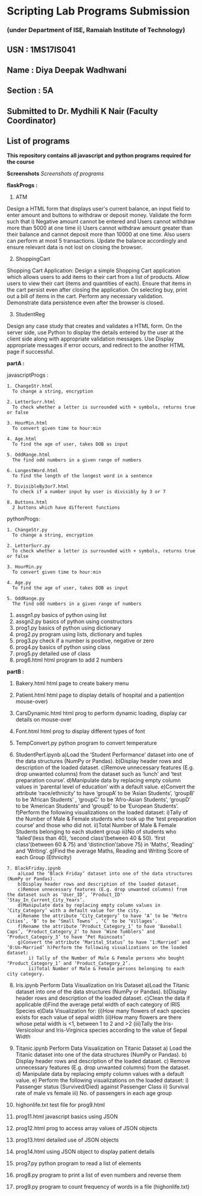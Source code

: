 # Scripting Lab Programs Submission

### (under Department of ISE, Ramaiah Institute of Technology)

## USN : 1MS17IS041

## Name : Diya Deepak Wadhwani

## Section : 5A

## Submitted to Dr. Mydhili K Nair (Faculty Coordinator)

## List of programs
</span>

**This repository contains all javascript and python programs required for the course**

**Screenshots**
*Screenshots of programs*

**flaskProgs :**

1. ATM
  
  Design a HTML form that displays user's current balance, an input field to enter amount and buttons to withdraw or deposit money. Validate the form such that 
i) Negative amount cannot be entered and Users cannot withdraw more than 5000 at one time 
ii) Users cannot withdraw amount greater than their balance and cannot deposit more than 10000 at one time. Also users can perform at most 5 transactions. 
Update the balance accordingly and ensure relevant data is not lost on closing the browser.
 
2. ShoppingCart
  
  Shopping Cart Application: Design a simple Shopping Cart application which allows users to add items to their cart from a list of products. Allow users to view their cart (items and quantities of each). Ensure that items in the cart persist even after closing the application. On selecting buy, print out a bill of items in the cart. Perform any necessary validation. Demonstrate data persistence even after the browser is closed.
  
3. StudentReg

  Design any case study that creates and validates a HTML form. On the server side, use Python to display the details entered by the user at the client side along with appropriate validation messages. Use Display appropriate messages if error occurs, and redirect to the another HTML page if successful.

**partA :**

  javascriptProgs :
  
    1. ChangeStr.html
      To change a string, encryption
      
    2. LetterSurr.html
      To check whether a letter is surrounded with + symbols, returns true or false
    
    3. HourMin.html
      To convert given time to hour:min
    
    4. Age.html
      To find the age of user, takes DOB as input
    
    5. OddRange.html
      The find odd numbers in a given range of numbers
    
    6. LongestWord.html
      To find the length of the longest word in a sentence
    
    7. DivisibleBy3or7.html
      To check if a number input by user is divisibly by 3 or 7
    
    8. Buttons.html
      2 buttons which have different functions
  
  pythonProgs:
    
    1. ChangeStr.py
      To change a string, encryption
    
    2. LetterSurr.py
      To check whether a letter is surrounded with + symbols, returns true or false
    
    3. HourMin.py
      To convert given time to hour:min
    
    4. Age.py
      To find the age of user, takes DOB as input
    
    5. OddRange.py
      The find odd numbers in a given range of numbers
  
  1. assgn1.py
    basics of python using list
  2. assgn2.py
    basics of python using constructors
  3. prog1.py
    basics of python using dictionary
  4. prog2.py
    program using lists, dictionary and tuples
  5. prog3.py
    check if a number is positive, negative or zero
  6. prog4.py
    basics of python using class
  7. prog5.py
    detailed use of class
  8. prog6.html
    html program to add 2 numbers

**partB :**

  1. Bakery.html
    html page to create bakery menu
    
  2. Patient.html
    html page to display details of hospital and a patient(on mouse-over)
    
  3. CarsDynamic.html
    html prog to perform dynamic loading, display car details on mouse-over
    
  4. Font.html
    html prog to display different types of font
    
  5. TempConvert.py
    python program to convert temperature
    
  6. StudentPerf.ipynb
      a)Load the ‘Student Performance’ dataset into one of the data structures (NumPy or Pandas). 
      b)Display header rows and description of the loaded dataset. 
      c)Remove unnecessary features (E.g. drop unwanted columns) from the dataset such as ‘lunch’ and ‘test preparation course’.
      d)Manipulate data by replacing empty column values in ‘parental level of education’ with a default value. 
      e)Convert the attribute ‘race/ethnicity’ to have ‘groupA’ to be ‘Asian Students’, ‘groupB’ to be ‘African Students’ , ‘groupC’ to be ‘Afro-Asian Students’, ‘groupD’ to be ‘American Students’ and ‘groupE’ to be ‘European Students’. 
      f)Perform the following visualizations on the loaded dataset: 
            i)Tally of the Number of Male & Female students who took up the ‘test preparation course’ and those who did not. 
            ii)Total Number of Male & Female Students belonging to each student group 
            iii)No of students who ‘failed’(less than 40), ‘second class’(between 40 & 50). ‘first class’(between 60 & 75) and ‘distinction’(above 75) in ‘Maths’, ‘Reading’ and ‘Writing’. g)Find the average Maths, Reading and Writing Score of each Group (Ethnicity)
            
    7. BlackFriday.ipynb
        a)Load the ‘Black Friday’ dataset into one of the data structures (NumPy or Pandas). 
        b)Display header rows and description of the loaded dataset. 
        c)Remove unnecessary features (E.g. drop unwanted columns) from the dataset such as ‘User_ID’, ‘Product_ID' ‘Stay_In_Current_City_Years’. 
        d)Manipulate data by replacing empty column values in ‘City_Category’ with a default value for the city. 
        e)Rename the attribute ‘City_Category’ to have ‘A’ to be ‘Metro Cities’, ‘B’ to be ‘Small Towns’ , ‘C’ to be ‘Villages’.
        f)Rename the attribute ‘Product_Category_1’ to have ‘Baseball Caps’, ‘Product_Category_2’ to have ‘Wine Tumblers’ and ‘Product_Category_3’ to have ‘Pet Raincoats’ 
        g)Convert the attribute ‘Marital_Status’ to have ‘1:Married’ and ‘0:Un-Married’ h)Perform the following visualizations on the loaded dataset: 
            i) Tally of the Number of Male & Female persons who bought ‘Product_Category_1’ and ‘Product_Category_2’. 
            ii)Total Number of Male & Female persons belonging to each city category.
  
  8. Iris.ipynb
        Perform Data Visualization on Iris Dataset 
        a)Load the Titanic dataset into one of the data structures (NumPy or Pandas). 
        b)Display header rows and description of the loaded dataset. 
        c)Clean the data if applicable 
        d)Find the average petal width of each category of IRIS Species 
        e)Data Visualization for: 
                (i)How many flowers of each species exists for each value of sepal width 
                (ii)How many flowers are there whose petal width is <1, between 1 to 2 and >2 
                (iii)Tally the Iris-Versicolour and Iris-Virginica species according to the value of Sepal Width
  
  9. Titanic.ipynb
         Perform Data Visualization on Titanic Dataset 
         a) Load the Titanic dataset into one of the data structures (NumPy or Pandas). 
         b) Display header rows and description of the loaded dataset.
         c) Remove unnecessary features (E.g. drop unwanted columns) from the dataset. 
         d) Manipulate data by replacing empty column values with a default value. 
         e) Perform the following visualizations on the loaded dataset:
                i) Passenger status (Survived/Died) against Passenger Class
                ii) Survival rate of male vs female
                iii) No. of passengers in each age group 
  
  10. highonlife.txt
    test file for prog9.html
  11. prog11.html
    javascript basics using JSON
  12. prog12.html
    prog to access array values of JSON objects
  13. prog13.html
    detailed use of JSON objects
  14. prog14.html
    using JSON object to display patient details
  15. prog7.py
    python program to read a list of elements
  16. prog8.py
    program to print a list of even numbers and reverse them
  17. prog9.py
    program to count frequency of words in a file (highonlife.txt)
